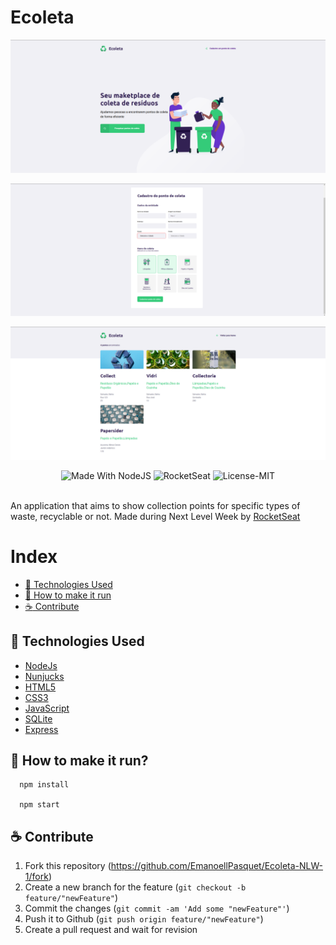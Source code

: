 # Ecoleta

![Front-Page da aplicação](./public/assets/1.png)

![Página de cadastro](./public/assets/2.png)

![Página de resultado de buscas](./public/assets/3.png)



 
<p align="center">
  <a>
    <img alt="Made With NodeJS" src="https://img.shields.io/badge/Made%20With-NodeJS-green">
  </a>
 <a>
    <img alt="RocketSeat" src="https://img.shields.io/badge/RocketSeat-YES-%23232A7AE4">
 </a>
  <a>
    <img alt="License-MIT" src="https://img.shields.io/badge/License-MIT-red">
 </a>
  <br><br>
</p>
 
 An application that aims to show collection points for specific types of waste, recyclable or not. Made during Next Level Week by [RocketSeat](https://rocketseat.com.br/)
 
 

# Index

  - [:rocket: Technologies Used](#rocket-technologies-used)
  - [:electric_plug: How to make it run](#electric_plug)
  - [:coffee: Contribute](#coffee)



<a id="technologies-used"></a>

## :rocket: Technologies Used

- [NodeJs](https://nodejs.org/en)
- [Nunjucks](https://mozilla.github.io/nunjucks/)
- [HTML5](https://developer.mozilla.org/en-US/docs/Web/Guide/HTML/HTML5)
- [CSS3](https://developer.mozilla.org/en-US/docs/Archive/CSS3)
- [JavaScript](https://developer.mozilla.org/en-US/docs/Glossary/JavaScript)
- [SQLite](https://www.sqlite.org/index.html)
- [Express](https://expressjs.com/es/)




<a id="electric_plug"></a>

## :electric_plug: How to make it run?

  ```
    npm install

    npm start
  ```
  
<a id="coffee"></a> 
  
##  :coffee: Contribute

1. Fork this repository (<https://github.com/EmanoellPasquet/Ecoleta-NLW-1/fork>)
2. Create a new branch for the feature (`git checkout -b feature/"newFeature"`)
3. Commit the changes (`git commit -am 'Add some "newFeature"'`)
4. Push it to Github (`git push origin feature/"newFeature"`)
5. Create a pull request and wait for revision
